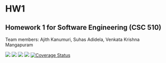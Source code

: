 # HW1

## Homework 1 for Software Engineering (CSC 510)

Team members: Ajith Kanumuri, Suhas Adidela, Venkata Krishna Mangapuram

![](https://img.shields.io/badge/Python-14354C?style=for-the-badge&logo=python&logoColor=white)
![](https://img.shields.io/github/license/Fall24-SE-ASK/HW1.svg)
![](https://img.shields.io/badge/Linux-FCC624?style=for-the-badge&logo=linux&logoColor=black)
![](https://github.com/Fall24-SE-ASK/HW1/actions/workflows/test.yml/badge.svg?event=push&branch=main)
[![Coverage Status](https://coveralls.io/repos/github/Fall24-SE-ASK/HW1/badge.svg?branch=main)](https://coveralls.io/github/Fall24-SE-ASK/HW1?branch=main)
